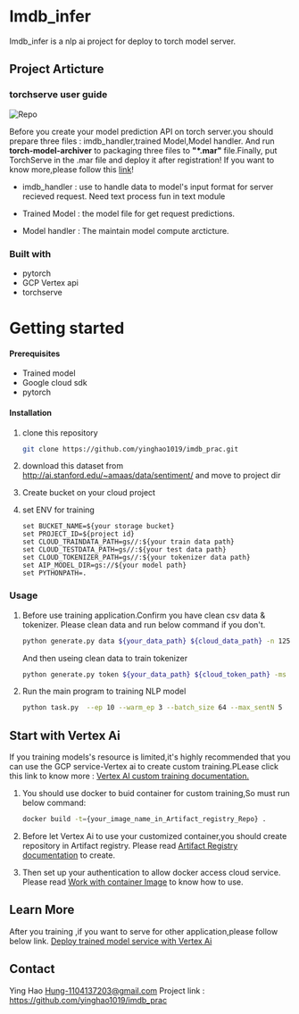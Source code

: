 <h1 aling="left">Imdb_infer</h1>
<p >Imdb_infer is a nlp ai project for deploy to torch model server.</p>

## **Project Articture**
### **torchserve user guide**
 ![Repo](https://i.imgur.com/FeYw5Y0.jpg)

Before you create your model prediction API on torch server.you should prepare three files :
imdb_handler,trained Model,Model handler.  And run **torch-model-archiver** to packaging three
files to **"*.mar"** file.Finally, put TorchServe in the .mar file and deploy it after registration!
If you want to know more,please follow this [link](https://pytorch.org/serve/)!

* imdb_handler : use to handle data to model's input format for server recieved request.
                 Need text process fun in text module

* Trained Model : the model file for get request predictions.

* Model handler : The maintain model compute arcticture.


### **Built with**
* pytorch
* GCP Vertex api
* torchserve

<h1 aling="left">Getting started</h1>

#### **Prerequisites**
* Trained model
* Google cloud sdk
* pytorch

#### **Installation**

1. clone this repository

   ```bash
   git clone https://github.com/yinghao1019/imdb_prac.git
   ```
2. download this dataset from http://ai.stanford.edu/~amaas/data/sentiment/ and move to project dir
3. Create bucket on your cloud project
4. set ENV for training
   ```CMD
   set BUCKET_NAME=${your storage bucket}
   set PROJECT_ID=${project id}
   set CLOUD_TRAINDATA_PATH=gs//:${your train data path}
   set CLOUD_TESTDATA_PATH=gs//:${your test data path}
   set CLOUD_TOKENIZER_PATH=gs//:${your tokenizer data path}
   set AIP_MODEL_DIR=gs://${your model path}
   set PYTHONPATH=.
   ```

### **Usage**
1.  Before use training application.Confirm you have clean csv data & tokenizer.
    Please clean data and run below command if you don't.

    ```bash
    python generate.py data ${your_data_path} ${cloud_data_path} -n 12500
    ```

    And then useing clean data to train tokenizer

    ```bash
    python generate.py token ${your_data_path} ${cloud_token_path} -ms 25000
    ```

2.  Run the main program to training NLP model

    ```bash
    python task.py  --ep 10 --warm_ep 3 --batch_size 64 --max_sentN 5
    ```

## **Start with Vertex Ai**
If you training models's resource is limited,it's  highly recommended that you can use the GCP
service-Vertex ai to create custom training.PLease click this link to know more :
[Vertex AI custom training documentation.](https://cloud.google.com/vertex-ai/docs/training/custom-training)

1. You should use docker to buid container for custom training,So must run below command:
    ```bash
    docker build -t={your_image_name_in_Artifact_registry_Repo} .
    ```

2. Before let Vertex Ai to use your customized container,you should create repository in Artifact registry.
    Please read [Artifact Registry documentation](https://cloud.google.com/artifact-registry/docs/manage-repos) to create.

3. Then set up your authentication to allow docker access cloud service.
    Please read [Work with container Image](https://cloud.google.com/artifact-registry/docs/docker) to know how to use.

## **Learn More**
After you training ,if you want to serve for other application,please follow below link.
[Deploy trained model service with Vertex Ai]()

## **Contact**
Ying Hao Hung-1104137203@gmail.com
Project link : https://github.com/yinghao1019/imdb_prac



